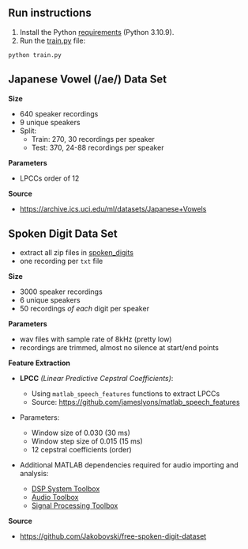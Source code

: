 
## Run instructions
1) Install the Python [requirements](requirements.txt) (Python 3.10.9).
2) Run the [train.py](train.py) file:
```commandline
python train.py
```
## Japanese Vowel (/ae/) Data Set

**Size**
- 640 speaker recordings
- 9 unique speakers
- Split:
    - Train: 270, 30 recordings per speaker
    - Test: 370, 24-88 recordings per speaker

**Parameters**
- LPCCs order of 12

**Source**
- https://archive.ics.uci.edu/ml/datasets/Japanese+Vowels

## Spoken Digit Data Set

- extract all zip files in [spoken_digits](spoken_digits/)
- one recording per `txt` file

**Size**
- 3000 speaker recordings
- 6 unique speakers
- 50 recordings *of each* digit per speaker

**Parameters**
- wav files with sample rate of 8kHz (pretty low)
- recordings are trimmed, almost no silence at start/end points

**Feature Extraction**

- **LPCC** *(Linear Predictive Cepstral Coefficients)*:
    - Using `matlab_speech_features` functions to extract LPCCs
    - Source: https://github.com/jameslyons/matlab_speech_features

- Parameters:
    - Window size of 0.030 (30 ms)
    - Window step size of 0.015 (15 ms)
    - 12 cepstral coefficients (order)

- Additional MATLAB dependencies required for audio importing and analysis:
    - [DSP System Toolbox](https://www.mathworks.com/products/dsp-system.html)
    - [Audio Toolbox](https://www.mathworks.com/products/audio.html)
    - [Signal Processing Toolbox](https://www.mathworks.com/products/signal.html)


**Source**
- https://github.com/Jakobovski/free-spoken-digit-dataset